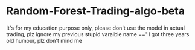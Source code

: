 # Random-Forest-Trading-algo-beta
It's for my education purpose only, please don't use the model in actual trading, plz ignore my previous stupid varaible name ==' I got three years old humour, plz don't mind me
